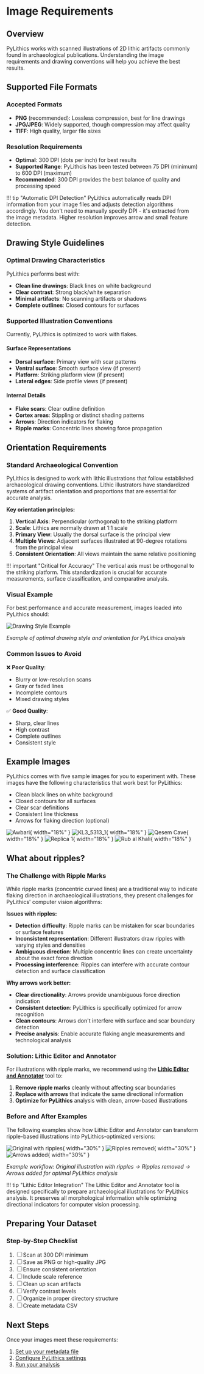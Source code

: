 # Image Requirements

## Overview

PyLithics works with scanned illustrations of 2D lithic artifacts commonly found in archaeological publications. Understanding the image requirements and drawing conventions will help you achieve the best results.

## Supported File Formats

### Accepted Formats
- **PNG** (recommended): Lossless compression, best for line drawings
- **JPG/JPEG**: Widely supported, though compression may affect quality
- **TIFF**: High quality, larger file sizes

### Resolution Requirements
- **Optimal**: 300 DPI (dots per inch) for best results
- **Supported Range**: PyLithcis has been tested between 75 DPI (minimum) to 600 DPI (maximum)
- **Recommended**: 300 DPI provides the best balance of quality and processing speed

!!! tip "Automatic DPI Detection"
    PyLithics automatically reads DPI information from your image files and adjusts detection algorithms accordingly. You don't need to manually specify DPI - it's extracted from the image metadata. Higher resolution improves arrow and small feature detection.

## Drawing Style Guidelines

### Optimal Drawing Characteristics

PyLithics performs best with:
- **Clean line drawings**: Black lines on white background
- **Clear contrast**: Strong black/white separation
- **Minimal artifacts**: No scanning artifacts or shadows
- **Complete outlines**: Closed contours for surfaces

### Supported Illustration Conventions
Currently, PyLithics is optimized to work with flakes.

#### Surface Representations
- **Dorsal surface**: Primary view with scar patterns
- **Ventral surface**: Smooth surface view (if present)
- **Platform**: Striking platform view (if present)
- **Lateral edges**: Side profile views (if present)

#### Internal Details
- **Flake scars**: Clear outline definition
- **Cortex areas**: Stippling or distinct shading patterns
- **Arrows**: Direction indicators for flaking
- **Ripple marks**: Concentric lines showing force propagation

## Orientation Requirements

### Standard Archaeological Convention

PyLithics is designed to work with lithic illustrations that follow established archaeological drawing conventions. Lithic illustrators have standardized systems of artifact orientation and proportions that are essential for accurate analysis.

**Key orientation principles:**

1. **Vertical Axis**: Perpendicular (orthogonal) to the striking platform
2. **Scale**: Lithics are normally drawn at 1:1 scale
3. **Primary View**: Usually the dorsal surface is the principal view
4. **Multiple Views**: Adjacent surfaces illustrated at 90-degree rotations from the principal view
5. **Consistent Orientation**: All views maintain the same relative positioning

!!! important "Critical for Accuracy"
    The vertical axis must be orthogonal to the striking platform. This standardization is crucial for accurate measurements, surface classification, and comparative analysis.

### Visual Example

For best performance and accurate measurement, images loaded into PyLithics should:

![Drawing Style Example](../assets/images/drawing_style.png)

*Example of optimal drawing style and orientation for PyLithics analysis*

### Common Issues to Avoid

❌ **Poor Quality**:

- Blurry or low-resolution scans
- Gray or faded lines
- Incomplete contours
- Mixed drawing styles

✅ **Good Quality**:

- Sharp, clear lines
- High contrast
- Complete outlines
- Consistent style

## Example Images

PyLithics comes with five sample images for you to experiment with. These images have the following characteristics that work best for PyLithics:

- Clean black lines on white background
- Closed contours for all surfaces
- Clear scar definitions
- Consistent line thickness
- Arrows for flaking direction (optional)

![Awbari](../assets/images/awbari.png){ width="18%" } ![KL3_5313_1](../assets/images/KL3_5313_1.png){ width="18%" } ![Qesem Cave](../assets/images/qesem_cave.png){ width="18%" } ![Replica 1](../assets/images/replica_1.png){ width="18%" } ![Rub al Khali](../assets/images/rub_al_khali.png){ width="18%" }

## What about ripples?

### The Challenge with Ripple Marks

While ripple marks (concentric curved lines) are a traditional way to indicate flaking direction in archaeological illustrations, they present challenges for PyLithics' computer vision algorithms:

**Issues with ripples:**

- **Detection difficulty**: Ripple marks can be mistaken for scar boundaries or surface features
- **Inconsistent representation**: Different illustrators draw ripples with varying styles and densities
- **Ambiguous direction**: Multiple concentric lines can create uncertainty about the exact force direction
- **Processing interference**: Ripples can interfere with accurate contour detection and surface classification

**Why arrows work better:**

- **Clear directionality**: Arrows provide unambiguous force direction indication
- **Consistent detection**: PyLithics is specifically optimized for arrow recognition
- **Clean contours**: Arrows don't interfere with surface and scar boundary detection
- **Precise analysis**: Enable accurate flaking angle measurements and technological analysis

### Solution: Lithic Editor and Annotator

For illustrations with ripple marks, we recommend using the [**Lithic Editor and Annotator**](https://github.com/JasonGellis/lithic-editor) tool to:

1. **Remove ripple marks** cleanly without affecting scar boundaries
2. **Replace with arrows** that indicate the same directional information
3. **Optimize for PyLithics** analysis with clean, arrow-based illustrations

### Before and After Examples

The following examples show how Lithic Editor and Annotator can transform ripple-based illustrations into PyLithics-optimized versions:

![Original with ripples](../assets/images/ripples-original.png){ width="30%" } ![Ripples removed](../assets/images/ripples-removed.png){ width="30%" } ![Arrows added](../assets/images/arrows-added.png){ width="30%" }

*Example workflow: Original illustration with ripples → Ripples removed → Arrows added for optimal PyLithics analysis*

!!! tip "Lithic Editor Integration"
    The Lithic Editor and Annotator tool is designed specifically to prepare archaeological illustrations for PyLithics analysis. It preserves all morphological information while optimizing directional indicators for computer vision processing.

## Preparing Your Dataset

### Step-by-Step Checklist

1. ☐ Scan at 300 DPI minimum
2. ☐ Save as PNG or high-quality JPG
3. ☐ Ensure consistent orientation
4. ☐ Include scale reference
5. ☐ Clean up scan artifacts
6. ☐ Verify contrast levels
7. ☐ Organize in proper directory structure
8. ☐ Create metadata CSV

## Next Steps

Once your images meet these requirements:
1. [Set up your metadata file](metadata-setup.md)
2. [Configure PyLithics settings](basic-usage.md)
3. [Run your analysis](basic-usage.md#running-your-first-analysis)